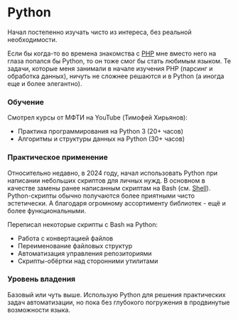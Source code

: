 # Python

Начал постепенно изучать чисто из интереса, без реальной необходимости. 

Если бы когда-то во времена знакомства с [PHP](PHP.md) мне вместо него на глаза попался бы Python, то он тоже смог бы стать любимым языком. Те задачи, которые меня занимали в начале изучения PHP (парсинг и обработка данных), ничуть не сложнее решаются и в Python (а иногда еще и более элегантно).

### Обучение

Смотрел курсы от МФТИ на YouTube (Тимофей Хирьянов):
- Практика программирования на Python 3 (20+ часов)
- Алгоритмы и структуры данных на Python (30+ часов)

### Практическое применение

Относительно недавно, в 2024 году, начал использовать Python при написании небольших скриптов для личных нужд. В основном в качестве замены ранее написанным скриптам на Bash (см. [Shell](Shell.md)). Python-скрипты обычно получаются более приятными чисто эстетически. А благодаря огромному ассортименту библиотек - ещё и более функциональными.

Переписал некоторые скрипты с Bash на Python:
- Работа с конвертацией файлов
- Переименование файловых структур
- Автоматизация управления репозиториями
- Скрипты-обёртки над сторонними утилитами

### Уровень владения

Базовый или чуть выше. Использую Python для решения практических задач автоматизации, но пока без глубокого погружения в продвинутые возможности языка.

